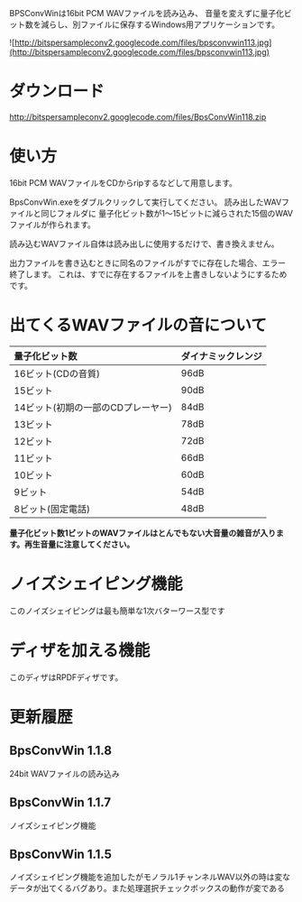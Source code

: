 BPSConvWinは16bit PCM WAVファイルを読み込み、
音量を変えずに量子化ビット数を減らし、別ファイルに保存するWindows用アプリケーションです。

![http://bitspersampleconv2.googlecode.com/files/bpsconvwin113.jpg](http://bitspersampleconv2.googlecode.com/files/bpsconvwin113.jpg)

# ダウンロード #

http://bitspersampleconv2.googlecode.com/files/BpsConvWin118.zip

# 使い方 #

16bit PCM WAVファイルをCDからripするなどして用意します。

BpsConvWin.exeをダブルクリックして実行してください。
読み出したWAVファイルと同じフォルダに
量子化ビット数が1～15ビットに減らされた15個のWAVファイルが作られます。

読み込むWAVファイル自体は読み出しに使用するだけで、書き換えません。

出力ファイルを書き込むときに同名のファイルがすでに存在した場合、エラー終了します。
これは、すでに存在するファイルを上書きしないようにするためです。

# 出てくるWAVファイルの音について #

|量子化ビット数|ダイナミックレンジ|
|:------|:--------|
|16ビット(CDの音質)|96dB     |
|15ビット  |90dB     |
|14ビット(初期の一部のCDプレーヤー)|84dB     |
|13ビット  |78dB     |
|12ビット  |72dB     |
|11ビット  |66dB     |
|10ビット  |60dB     |
|9ビット   |54dB     |
|8ビット(固定電話)|48dB     |

**量子化ビット数1ビットのWAVファイルはとんでもない大音量の雑音が入ります。再生音量に注意してください。**

# ノイズシェイピング機能 #

このノイズシェイピングは最も簡単な1次バターワース型です

# ディザを加える機能 #

このディザはRPDFディザです。

# 更新履歴 #

## BpsConvWin 1.1.8 ##
24bit WAVファイルの読み込み

## BpsConvWin 1.1.7 ##
ノイズシェイピング機能

## BpsConvWin 1.1.5 ##
ノイズシェイピング機能を追加したがモノラル1チャンネルWAV以外の時は変なデータが出てくるバグあり。また処理選択チェックボックスの動作が変である